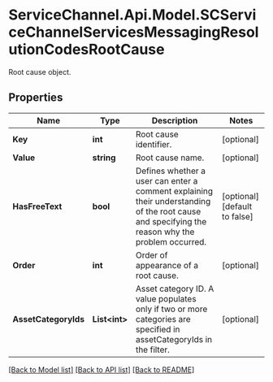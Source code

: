# ServiceChannel.Api.Model.SCServiceChannelServicesMessagingResolutionCodesRootCause
Root cause object.

## Properties

Name | Type | Description | Notes
------------ | ------------- | ------------- | -------------
**Key** | **int** | Root cause identifier. | [optional] 
**Value** | **string** | Root cause name. | [optional] 
**HasFreeText** | **bool** | Defines whether a user can enter a comment explaining their understanding of the root cause and specifying the reason why the problem occurred. | [optional] [default to false]
**Order** | **int** | Order of appearance of a root cause. | [optional] 
**AssetCategoryIds** | **List&lt;int&gt;** | Asset category ID. A value populates only if two or more categories are specified in assetCategoryIds in the filter. | [optional] 

[[Back to Model list]](../README.md#documentation-for-models) [[Back to API list]](../README.md#documentation-for-api-endpoints) [[Back to README]](../README.md)

